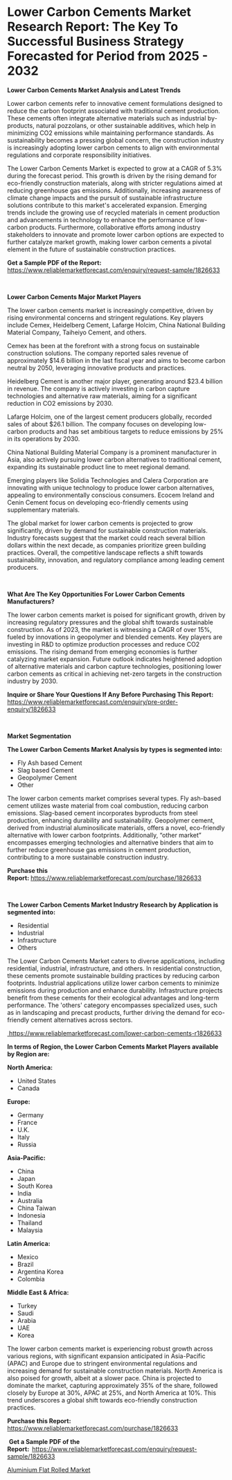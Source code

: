 <p><h1>Lower Carbon Cements Market Research Report: The Key To Successful Business Strategy Forecasted for Period from 2025 - 2032</h1></p><p><strong>Lower Carbon Cements Market Analysis and Latest Trends</strong></p>
<p><p>Lower carbon cements refer to innovative cement formulations designed to reduce the carbon footprint associated with traditional cement production. These cements often integrate alternative materials such as industrial by-products, natural pozzolans, or other sustainable additives, which help in minimizing CO2 emissions while maintaining performance standards. As sustainability becomes a pressing global concern, the construction industry is increasingly adopting lower carbon cements to align with environmental regulations and corporate responsibility initiatives.</p><p>The Lower Carbon Cements Market is expected to grow at a CAGR of 5.3% during the forecast period. This growth is driven by the rising demand for eco-friendly construction materials, along with stricter regulations aimed at reducing greenhouse gas emissions. Additionally, increasing awareness of climate change impacts and the pursuit of sustainable infrastructure solutions contribute to this market's accelerated expansion. Emerging trends include the growing use of recycled materials in cement production and advancements in technology to enhance the performance of low-carbon products. Furthermore, collaborative efforts among industry stakeholders to innovate and promote lower carbon options are expected to further catalyze market growth, making lower carbon cements a pivotal element in the future of sustainable construction practices.</p></p>
<p><strong>Get a Sample PDF of the Report:&nbsp;</strong> <a href="https://www.reliablemarketforecast.com/enquiry/request-sample/1826633?utm_campaign=3182&utm_medium=2&utm_source=Github&utm_content=ia&utm_term=03042025&utm_id=lower-carbon-cements">https://www.reliablemarketforecast.com/enquiry/request-sample/1826633</a></p>
<p>&nbsp;</p>
<p><strong>Lower Carbon Cements Major Market Players</strong></p>
<p><p>The lower carbon cements market is increasingly competitive, driven by rising environmental concerns and stringent regulations. Key players include Cemex, Heidelberg Cement, Lafarge Holcim, China National Building Material Company, Taiheiyo Cement, and others. </p><p>Cemex has been at the forefront with a strong focus on sustainable construction solutions. The company reported sales revenue of approximately $14.6 billion in the last fiscal year and aims to become carbon neutral by 2050, leveraging innovative products and practices.</p><p>Heidelberg Cement is another major player, generating around $23.4 billion in revenue. The company is actively investing in carbon capture technologies and alternative raw materials, aiming for a significant reduction in CO2 emissions by 2030.</p><p>Lafarge Holcim, one of the largest cement producers globally, recorded sales of about $26.1 billion. The company focuses on developing low-carbon products and has set ambitious targets to reduce emissions by 25% in its operations by 2030.</p><p>China National Building Material Company is a prominent manufacturer in Asia, also actively pursuing lower carbon alternatives to traditional cement, expanding its sustainable product line to meet regional demand.</p><p>Emerging players like Solidia Technologies and Calera Corporation are innovating with unique technology to produce lower carbon alternatives, appealing to environmentally conscious consumers. Ecocem Ireland and Cenin Cement focus on developing eco-friendly cements using supplementary materials.</p><p>The global market for lower carbon cements is projected to grow significantly, driven by demand for sustainable construction materials. Industry forecasts suggest that the market could reach several billion dollars within the next decade, as companies prioritize green building practices. Overall, the competitive landscape reflects a shift towards sustainability, innovation, and regulatory compliance among leading cement producers.</p></p>
<p>&nbsp;</p>
<p><strong>What Are The Key Opportunities For Lower Carbon Cements Manufacturers?</strong></p>
<p><p>The lower carbon cements market is poised for significant growth, driven by increasing regulatory pressures and the global shift towards sustainable construction. As of 2023, the market is witnessing a CAGR of over 15%, fueled by innovations in geopolymer and blended cements. Key players are investing in R&D to optimize production processes and reduce CO2 emissions. The rising demand from emerging economies is further catalyzing market expansion. Future outlook indicates heightened adoption of alternative materials and carbon capture technologies, positioning lower carbon cements as critical in achieving net-zero targets in the construction industry by 2030.</p></p>
<p><strong>Inquire or Share Your Questions If Any Before Purchasing This Report:</strong> <a href="https://www.reliablemarketforecast.com/enquiry/pre-order-enquiry/1826633?utm_campaign=3182&utm_medium=2&utm_source=Github&utm_content=ia&utm_term=03042025&utm_id=lower-carbon-cements">https://www.reliablemarketforecast.com/enquiry/pre-order-enquiry/1826633</a></p>
<p>&nbsp;</p>
<p><strong>Market Segmentation</strong></p>
<p><strong>The Lower Carbon Cements Market Analysis by types is segmented into:</strong></p>
<p><ul><li>Fly Ash based Cement</li><li>Slag based Cement</li><li>Geopolymer Cement</li><li>Other</li></ul></p>
<p><p>The lower carbon cements market comprises several types. Fly ash-based cement utilizes waste material from coal combustion, reducing carbon emissions. Slag-based cement incorporates byproducts from steel production, enhancing durability and sustainability. Geopolymer cement, derived from industrial aluminosilicate materials, offers a novel, eco-friendly alternative with lower carbon footprints. Additionally, “other market” encompasses emerging technologies and alternative binders that aim to further reduce greenhouse gas emissions in cement production, contributing to a more sustainable construction industry.</p></p>
<p><strong>Purchase this Report:&nbsp;</strong><a href="https://www.reliablemarketforecast.com/purchase/1826633?utm_campaign=3182&utm_medium=2&utm_source=Github&utm_content=ia&utm_term=03042025&utm_id=lower-carbon-cements">https://www.reliablemarketforecast.com/purchase/1826633</a></p>
<p>&nbsp;</p>
<p><strong>The Lower Carbon Cements Market Industry Research by Application is segmented into:</strong></p>
<p><ul><li>Residential</li><li>Industrial</li><li>Infrastructure</li><li>Others</li></ul></p>
<p><p>The Lower Carbon Cements Market caters to diverse applications, including residential, industrial, infrastructure, and others. In residential construction, these cements promote sustainable building practices by reducing carbon footprints. Industrial applications utilize lower carbon cements to minimize emissions during production and enhance durability. Infrastructure projects benefit from these cements for their ecological advantages and long-term performance. The 'others' category encompasses specialized uses, such as in landscaping and precast products, further driving the demand for eco-friendly cement alternatives across sectors.</p></p>
<p><a href="https://www.reliablemarketforecast.com/lower-carbon-cements-r1826633?utm_campaign=3182&utm_medium=2&utm_source=Github&utm_content=ia&utm_term=03042025&utm_id=lower-carbon-cements">&nbsp;https://www.reliablemarketforecast.com/lower-carbon-cements-r1826633</a></p>
<p><strong>In terms of Region, the Lower Carbon Cements Market Players available by Region are:</strong></p>
<p>
    <p> <strong> North America: </strong>
        <ul>
            <li>United States</li>
            <li>Canada</li>
        </ul>
        </p> 
    <p> <strong> Europe: </strong>
        <ul>
            <li>Germany</li>
            <li>France</li>
            <li>U.K.</li>
            <li>Italy</li>
            <li>Russia</li>
        </ul>
        </p> 
    <p> <strong> Asia-Pacific: </strong>
        <ul>
            <li>China</li>
            <li>Japan</li>
            <li>South Korea</li>
            <li>India</li>
            <li>Australia</li>
            <li>China Taiwan</li>
            <li>Indonesia</li>
            <li>Thailand</li>
            <li>Malaysia</li>
        </ul>
        </p> 
    <p> <strong> Latin America: </strong>
        <ul>
            <li>Mexico</li>
            <li>Brazil</li>
            <li>Argentina Korea</li>
            <li>Colombia</li>
        </ul>
        </p> 
    <p> <strong> Middle East & Africa: </strong>
        <ul>
            <li>Turkey</li>
            <li>Saudi</li>
            <li>Arabia</li>
            <li>UAE</li>
            <li>Korea</li>
        </ul>
    </p>
    </p>
<p><p>The lower carbon cements market is experiencing robust growth across various regions, with significant expansion anticipated in Asia-Pacific (APAC) and Europe due to stringent environmental regulations and increasing demand for sustainable construction materials. North America is also poised for growth, albeit at a slower pace. China is projected to dominate the market, capturing approximately 35% of the share, followed closely by Europe at 30%, APAC at 25%, and North America at 10%. This trend underscores a global shift towards eco-friendly construction practices.</p></p>
<p><strong>Purchase this Report: </strong><a href="https://www.reliablemarketforecast.com/purchase/1826633?utm_campaign=3182&utm_medium=2&utm_source=Github&utm_content=ia&utm_term=03042025&utm_id=lower-carbon-cements">https://www.reliablemarketforecast.com/purchase/1826633</a></p>
<p>&nbsp;<strong>Get a Sample PDF of the Report:&nbsp;&nbsp;</strong><a href="https://www.reliablemarketforecast.com/enquiry/request-sample/1826633?utm_campaign=3182&utm_medium=2&utm_source=Github&utm_content=ia&utm_term=03042025&utm_id=lower-carbon-cements">https://www.reliablemarketforecast.com/enquiry/request-sample/1826633</a></p>
<p><strong></strong></p>
<p><p><a href="https://github.com/donkalucine10/Market-Research-Report-List-1/blob/main/aluminium-flat-rolled-market.md?utm_campaign=3182&utm_medium=2&utm_source=Github&utm_content=ia&utm_term=03042025&utm_id=lower-carbon-cements">Aluminium Flat Rolled Market</a></p></p>